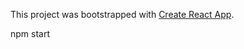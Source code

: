 
This project was bootstrapped with [Create React App](https://github.com/facebook/create-react-app).

npm start
